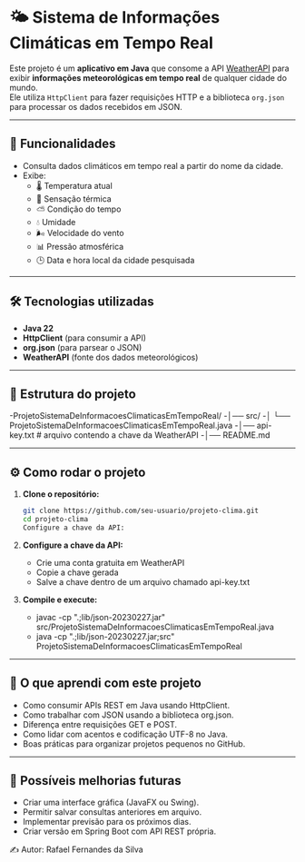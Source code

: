 # 🌤️ Sistema de Informações Climáticas em Tempo Real

Este projeto é um **aplicativo em Java** que consome a API [WeatherAPI](https://www.weatherapi.com/) para exibir **informações meteorológicas em tempo real** de qualquer cidade do mundo.  
Ele utiliza `HttpClient` para fazer requisições HTTP e a biblioteca `org.json` para processar os dados recebidos em JSON.

---

## 🚀 Funcionalidades
- Consulta dados climáticos em tempo real a partir do nome da cidade.
- Exibe:
  - 🌡️ Temperatura atual  
  - 🤔 Sensação térmica  
  - ⛅ Condição do tempo  
  - 💧 Umidade  
  - 🌬️ Velocidade do vento  
  - 📊 Pressão atmosférica  
  - 🕒 Data e hora local da cidade pesquisada  

---

## 🛠️ Tecnologias utilizadas
- **Java 22**
- **HttpClient** (para consumir a API)
- **org.json** (para parsear o JSON)
- **WeatherAPI** (fonte dos dados meteorológicos)

---

## 📂 Estrutura do projeto
-ProjetoSistemaDeInformacoesClimaticasEmTempoReal/
-│── src/
-│ └── ProjetoSistemaDeInformacoesClimaticasEmTempoReal.java
-│── api-key.txt # arquivo contendo a chave da WeatherAPI
-│── README.md

---

## ⚙️ Como rodar o projeto

1. **Clone o repositório:**
   ```bash
   git clone https://github.com/seu-usuario/projeto-clima.git
   cd projeto-clima
   Configure a chave da API:

2. **Configure a chave da API:**
    - Crie uma conta gratuita em WeatherAPI
    - Copie a chave gerada
    - Salve a chave dentro de um arquivo chamado api-key.txt
  
3. **Compile e execute:**
    - javac -cp ".;lib/json-20230227.jar" src/ProjetoSistemaDeInformacoesClimaticasEmTempoReal.java
    - java -cp ".;lib/json-20230227.jar;src" ProjetoSistemaDeInformacoesClimaticasEmTempoReal
  
---

## 📖 O que aprendi com este projeto
- Como consumir APIs REST em Java usando HttpClient.
- Como trabalhar com JSON usando a biblioteca org.json.
- Diferença entre requisições GET e POST.
- Como lidar com acentos e codificação UTF-8 no Java.
- Boas práticas para organizar projetos pequenos no GitHub.

---

## 🔮 Possíveis melhorias futuras
- Criar uma interface gráfica (JavaFX ou Swing).
- Permitir salvar consultas anteriores em arquivo.
- Implementar previsão para os próximos dias.
- Criar versão em Spring Boot com API REST própria.






✍️ Autor: Rafael Fernandes da Silva

